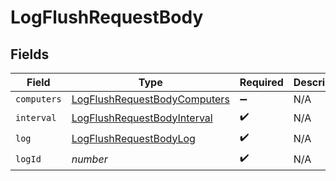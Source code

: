 # LogFlushRequestBody


## Fields

| Field                                                                                   | Type                                                                                    | Required                                                                                | Description                                                                             | Example                                                                                 |
| --------------------------------------------------------------------------------------- | --------------------------------------------------------------------------------------- | --------------------------------------------------------------------------------------- | --------------------------------------------------------------------------------------- | --------------------------------------------------------------------------------------- |
| `computers`                                                                             | [LogFlushRequestBodyComputers](../../models/operations/logflushrequestbodycomputers.md) | :heavy_minus_sign:                                                                      | N/A                                                                                     |                                                                                         |
| `interval`                                                                              | [LogFlushRequestBodyInterval](../../models/operations/logflushrequestbodyinterval.md)   | :heavy_check_mark:                                                                      | N/A                                                                                     |                                                                                         |
| `log`                                                                                   | [LogFlushRequestBodyLog](../../models/operations/logflushrequestbodylog.md)             | :heavy_check_mark:                                                                      | N/A                                                                                     |                                                                                         |
| `logId`                                                                                 | *number*                                                                                | :heavy_check_mark:                                                                      | N/A                                                                                     | 1                                                                                       |